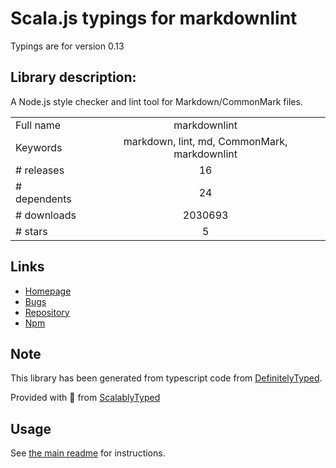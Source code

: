 
# Scala.js typings for markdownlint

Typings are for version 0.13

## Library description:
A Node.js style checker and lint tool for Markdown/CommonMark files.

|                    |                 |
| ------------------ | :-------------: |
| Full name          | markdownlint |
| Keywords           | markdown, lint, md, CommonMark, markdownlint |
| # releases         | 16 |
| # dependents       | 24 |
| # downloads        | 2030693 |
| # stars            | 5 |

## Links
- [Homepage](https://github.com/DavidAnson/markdownlint)
- [Bugs](https://github.com/DavidAnson/markdownlint/issues)
- [Repository](https://github.com/DavidAnson/markdownlint)
- [Npm](https://www.npmjs.com/package/markdownlint)
    


## Note
This library has been generated from typescript code from [DefinitelyTyped](https://definitelytyped.org).

Provided with :purple_heart: from [ScalablyTyped](https://github.com/oyvindberg/ScalablyTyped)

## Usage
See [the main readme](../../readme.md) for instructions.


